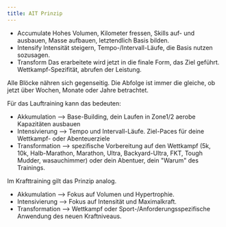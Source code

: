 ```yaml
---
title: AIT Prinzip
---
```


- Accumulate
	Hohes Volumen, Kilometer fressen, Skills auf- und ausbauen, Masse aufbauen, letztendlich Basis bilden.  
- Intensify
	Intensität steigern, Tempo-/Intervall-Läufe, die Basis nutzen sozusagen.  
- Transform
	Das erarbeitete wird jetzt in die finale Form, das Ziel geführt.  Wettkampf-Spezifität, abrufen der Leistung.  

Alle Blöcke nähren sich gegenseitig.  Die Abfolge ist immer die gleiche, ob jetzt über Wochen, Monate oder Jahre betrachtet.  

Für das Lauftraining kann das bedeuten: 
- Akkumulation --> Base-Building, dein Laufen in Zone1/2 aerobe Kapazitäten ausbauen 
- Intensivierung --> Tempo und Intervall-Läufe.  Ziel-Paces für deine Wettkampf- oder Abenteuerziele
- Transformation --> spezifische Vorbereitung auf den Wettkampf (5k, 10k, Halb-Marathon, Marathon, Ultra, Backyard-Ultra, FKT, Tough Mudder, wasauchimmer) oder dein Abentuer, dein "Warum" des Trainings.  

Im Krafttraining gilt das Prinzip analog.  
- Akkumulation --> Fokus auf Volumen und Hypertrophie.  
- Intensivierung --> Fokus auf Intensität und Maximalkraft.  
- Transformation --> Wettkampf oder Sport-/Anforderungsspezifische Anwendung des neuen Kraftniveaus.  
